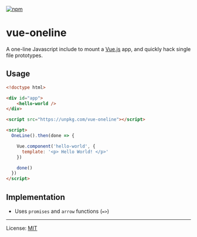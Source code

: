 
[![npm][npm-icon]][npm]

# vue-oneline

A one-line Javascript include to mount a [Vue.js][] app,
and quickly hack single file prototypes.

## Usage

```html
<!doctype html>

<div id="app">
    <hello-world />
</div>

<script src="https://unpkg.com/vue-oneline"></script>

<script>
  OneLine().then(done => {

    Vue.component('hello-world', {
      template: '<p> Hello World! </p>'
    })

    done()
  })
</script>
```

## Implementation

 * Uses `promises` and `arrow` functions (`=>`)

---
License: [MIT][]

[Vue.js]: https://vuejs.org/
[npm]: https://npmjs.com/package/vue-oneline
[npm-icon]: https://img.shields.io/npm/v/vue-oneline.svg
[MIT]: http://nfreear.mit-license.org/
